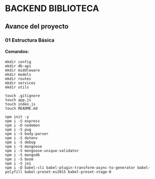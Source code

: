 # BACKEND BIBLIOTECA

## Avance del proyecto

### 01 Estructura Básica

#### Comandos:

```shell
mkdir config
mkdir db-api
mkdir middleware
mkdir models
mkdir routes
mkdir services
mkdir utils

touch .gitignore
touch app.js
touch index.js
touch README.md

npm init -y
npm i -S express
npm i -D nodemon
npm i -S pug
npm i -S body-parser
npm i -S dotenv
npm i -S debug
npm i -S mongoose
npm i -S mongoose-unique-validator
npm i -S mongodb
npm i -S boom
npm i -S joi
npm i -D babel-cli babel-plugin-transform-async-to-generator babel-polyfill babel-preset-es2015 babel-preset-stage-0
```
